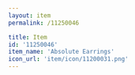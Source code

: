 ```yaml
---
layout: item
permalink: /11250046

title: Item
id: '11250046'
item_name: 'Absolute Earrings'
icon_url: 'item/icon/11200031.png'
---
```

